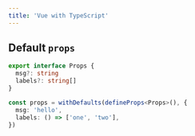```yaml
---
title: 'Vue with TypeScript'
---
```


## Default `props`

```ts
export interface Props {
  msg?: string
  labels?: string[]
}

const props = withDefaults(defineProps<Props>(), {
  msg: 'hello',
  labels: () => ['one', 'two'],
})
```
